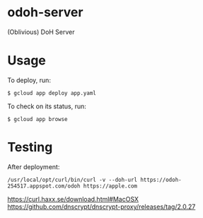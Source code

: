 # odoh-server
(Oblivious) DoH Server

# Usage

To deploy, run:

~~~
$ gcloud app deploy app.yaml
~~~

To check on its status, run:

~~~
$ gcloud app browse
~~~

# Testing


After deployment:

~~~
/usr/local/opt/curl/bin/curl -v --doh-url https://odoh-254517.appspot.com/odoh https://apple.com
~~~


https://curl.haxx.se/download.html#MacOSX
https://github.com/dnscrypt/dnscrypt-proxy/releases/tag/2.0.27